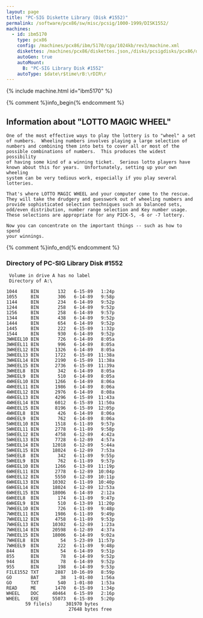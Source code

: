 ```yaml
---
layout: page
title: "PC-SIG Diskette Library (Disk #1552)"
permalink: /software/pcx86/sw/misc/pcsig/1000-1999/DISK1552/
machines:
  - id: ibm5170
    type: pcx86
    config: /machines/pcx86/ibm/5170/cga/1024kb/rev3/machine.xml
    diskettes: /machines/pcx86/diskettes.json,/disks/pcsigdisks/pcx86/diskettes.json
    autoGen: true
    autoMount:
      B: "PC-SIG Library Disk #1552"
    autoType: $date\r$time\rB:\rDIR\r
---
```


{% include machine.html id="ibm5170" %}

{% comment %}info_begin{% endcomment %}

## Information about "LOTTO MAGIC WHEEL"

    One of the most effective ways to play the lottery is to "wheel" a set
    of numbers.  Wheeling numbers involves playing a large selection of
    numbers and combining them into bets to cover all or most of the
    possible combinations of numbers.  This produces the widest possibility
    of having some kind of a winning ticket.  Serious lotto players have
    known about this for years.  Unfortunately, setting up your own
    wheeling
    system can be very tedious work, especially if you play several
    lotteries.
    
    That's where LOTTO MAGIC WHEEL and your computer come to the rescue.
    They will take the drudgery and guesswork out of wheeling numbers and
    provide sophisticated selection techniques such as balanced sets,
    odd/even distribution, number range selection and Key number usage.
    These selections are appropriate for any PICK-5, -6 or -7 lottery.
    
    Now you can concentrate on the important things -- such as how to spend
    your winnings.
{% comment %}info_end{% endcomment %}


### Directory of PC-SIG Library Disk #1552

     Volume in drive A has no label
     Directory of A:\

    1044     BIN       132   6-15-89   1:24p
    1055     BIN       306   6-14-89   9:58p
    1144     BIN       234   6-14-89   9:52p
    1244     BIN       258   6-14-89   9:52p
    1256     BIN       258   6-14-89   9:57p
    1344     BIN       438   6-14-89   9:52p
    1444     BIN       654   6-14-89   9:52p
    1445     BIN       222   6-15-89   1:32p
    1544     BIN       930   6-14-89   9:52p
    3WHEEL10 BIN       726   6-14-89   8:05a
    3WHEEL11 BIN       996   6-14-89   8:05a
    3WHEEL12 BIN      1326   6-14-89   8:05a
    3WHEEL13 BIN      1722   6-15-89  11:38a
    3WHEEL14 BIN      2190   6-15-89  11:38a
    3WHEEL15 BIN      2736   6-15-89  11:39a
    3WHEEL8  BIN       342   6-14-89   8:05a
    3WHEEL9  BIN       510   6-14-89   8:05a
    4WHEEL10 BIN      1266   6-14-89   8:06a
    4WHEEL11 BIN      1986   6-14-89   8:06a
    4WHEEL12 BIN      2976   6-14-89   8:08a
    4WHEEL13 BIN      4296   6-15-89  11:43a
    4WHEEL14 BIN      6012   6-15-89  11:50a
    4WHEEL15 BIN      8196   6-15-89  12:05p
    4WHEEL8  BIN       426   6-14-89   8:06a
    4WHEEL9  BIN       762   6-14-89   8:06a
    5WHEEL10 BIN      1518   6-11-89   9:57p
    5WHEEL11 BIN      2778   6-11-89   9:58p
    5WHEEL12 BIN      4758   6-12-89   4:42a
    5WHEEL13 BIN      7728   6-12-89   4:57a
    5WHEEL14 BIN     12018   6-12-89   5:44a
    5WHEEL15 BIN     18024   6-12-89   7:53a
    5WHEEL8  BIN       342   6-11-89   9:55p
    5WHEEL9  BIN       762   6-11-89   9:57p
    6WHEEL10 BIN      1266   6-13-89  11:19p
    6WHEEL11 BIN      2778   6-12-89  10:04p
    6WHEEL12 BIN      5550   6-12-89  10:11p
    6WHEEL13 BIN     10302   6-11-89  10:40p
    6WHEEL14 BIN     18024   6-12-89  12:53a
    6WHEEL15 BIN     18006   6-14-89   2:12a
    6WHEEL8  BIN       174   6-11-89   9:47p
    6WHEEL9  BIN       510   6-13-89  11:20p
    7WHEEL10 BIN       726   6-11-89   9:48p
    7WHEEL11 BIN      1986   6-11-89   9:49p
    7WHEEL12 BIN      4758   6-11-89   9:53p
    7WHEEL13 BIN     10302   6-12-89   1:23a
    7WHEEL14 BIN     20598   6-12-89   4:37a
    7WHEEL15 BIN     18006   6-14-89   9:02a
    7WHEEL8  BIN        54   5-23-89  11:57p
    7WHEEL9  BIN       222   6-11-89   9:48p
    844      BIN        54   6-14-89   9:51p
    855      BIN        78   6-14-89   9:52p
    944      BIN        78   6-14-89   9:52p
    955      BIN       198   6-14-89   9:53p
    FILE1552 TXT      2887  10-16-89   8:59p
    GO       BAT        38   1-01-80   1:56a
    GO       TXT       540   1-01-80   1:53a
    READ     ME       1470   6-15-89   1:34p
    WHEEL    DOC     40464   6-15-89   2:16p
    WHEEL    EXE     55073   6-15-89   5:20p
           59 file(s)     301970 bytes
                           27648 bytes free
